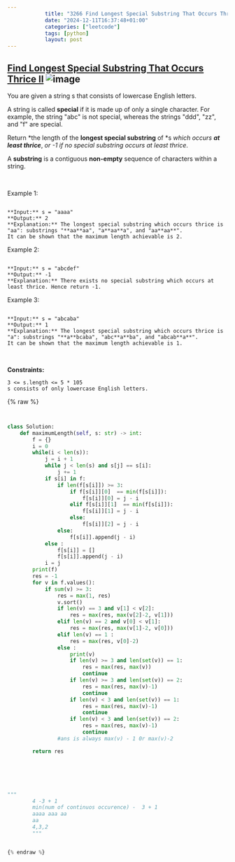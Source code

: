```yaml
---
            title: "3266 Find Longest Special Substring That Occurs Thrice Ii"
            date: "2024-12-11T16:37:48+01:00"
            categories: ["leetcode"]
            tags: [python]
            layout: post
---
```

            
## [Find Longest Special Substring That Occurs Thrice II](https://leetcode.com/problems/find-longest-special-substring-that-occurs-thrice-ii) ![image](https://img.shields.io/badge/Difficulty-Medium-orange)

You are given a string s that consists of lowercase English letters.

A string is called **special** if it is made up of only a single character. For example, the string "abc" is not special, whereas the strings "ddd", "zz", and "f" are special.

Return *the length of the **longest special substring** of *s *which occurs **at least thrice***, *or *-1* if no special substring occurs at least thrice*.

A **substring** is a contiguous **non-empty** sequence of characters within a string.

 

Example 1:

```

**Input:** s = "aaaa"
**Output:** 2
**Explanation:** The longest special substring which occurs thrice is "aa": substrings "**aa**aa", "a**aa**a", and "aa**aa**".
It can be shown that the maximum length achievable is 2.

```

Example 2:

```

**Input:** s = "abcdef"
**Output:** -1
**Explanation:** There exists no special substring which occurs at least thrice. Hence return -1.

```

Example 3:

```

**Input:** s = "abcaba"
**Output:** 1
**Explanation:** The longest special substring which occurs thrice is "a": substrings "**a**bcaba", "abc**a**ba", and "abcab**a**".
It can be shown that the maximum length achievable is 1.

```

 

**Constraints:**

	3 <= s.length <= 5 * 105
	s consists of only lowercase English letters.

{% raw %}


````python


class Solution:
    def maximumLength(self, s: str) -> int:
        f = {}
        i = 0
        while(i < len(s)):
            j = i + 1
            while j < len(s) and s[j] == s[i]:
                j += 1
            if s[i] in f:
                if len(f[s[i]]) >= 3:
                    if f[s[i]][0]  == min(f[s[i]]):
                        f[s[i]][0] = j - i
                    elif f[s[i]][1]  == min(f[s[i]]):
                        f[s[i]][1] = j - i
                    else:
                        f[s[i]][2] = j - i
                else:
                    f[s[i]].append(j - i)
            else :
                f[s[i]] = []
                f[s[i]].append(j - i)
            i = j
        print(f)
        res = -1
        for v in f.values():
            if sum(v) >= 3:
                res = max(1, res)
                v.sort()
                if len(v) == 3 and v[1] < v[2]:
                    res = max(res, max(v[2]-2, v[1]))
                elif len(v) == 2 and v[0] < v[1]:
                    res = max(res, max(v[1]-2, v[0]))
                elif len(v) == 1 :
                    res = max(res, v[0]-2)
                else :
                    print(v)
                    if len(v) >= 3 and len(set(v)) == 1:
                        res = max(res, max(v))
                        continue
                    if len(v) >= 3 and len(set(v)) == 2:
                        res = max(res, max(v)-1)
                        continue
                    if len(v) < 3 and len(set(v)) == 1:
                        res = max(res, max(v)-1)
                        continue
                    if len(v) < 3 and len(set(v)) == 2:
                        res = max(res, max(v)-1)
                        continue
                #ans is always max(v) - 1 0r max(v)-2

        return res






"""
        4 -3 + 1
        min(num of continuos occurence) -  3 + 1
        aaaa aaa aa
        aa 
        4,3,2
        """


{% endraw %}
